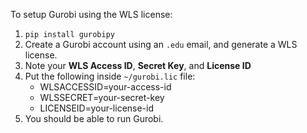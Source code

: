 To setup Gurobi using the WLS license:
1. `pip install gurobipy`
2. Create a Gurobi account using an `.edu` email, and generate a WLS license.
3. Note your **WLS Access ID**, **Secret Key**, and **License ID**
4. Put the following inside `~/gurobi.lic` file:
   - WLSACCESSID=your-access-id
   - WLSSECRET=your-secret-key
   - LICENSEID=your-license-id
5. You should be able to run Gurobi.